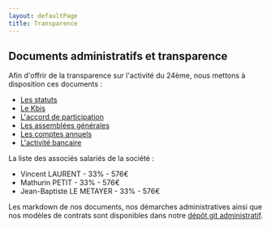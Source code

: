 ```yaml
---
layout: defaultPage
title: Transparence
---
```


## Documents administratifs et transparence

Afin d'offrir de la transparence sur l'activité du 24ème, nous mettons à disposition ces documents :

* [Les statuts](https://jeancloude.24eme.fr/index.php/s/7sSTbx3C5Mtd2eN)
* [Le Kbis](https://jeancloude.24eme.fr/index.php/s/GcRQbm7Rj6zACCY)
* [L'accord de participation](https://jeancloude.24eme.fr/index.php/s/cgoTwoBdmaDsrt0)
* [Les assemblées générales](https://jeancloude.24eme.fr/index.php/s/BirbLYRQUuwKmcs)
* [Les comptes annuels](https://jeancloude.24eme.fr/index.php/s/5TOAZycfOKIonLL)
* [L'activité bancaire](https://github.com/24eme/banque/blob/master/data/history.csv)

La liste des associés salariés de la société  :

* Vincent LAURENT - 33% - 576€
* Mathurin PETIT - 33% - 576€
* Jean-Baptiste LE METAYER - 33% - 576€

Les markdown de nos documents, nos démarches administratives ainsi que nos modèles de contrats sont disponibles dans notre [dépôt git administratif](https://github.com/24eme/administratif/blob/master/README.md).

